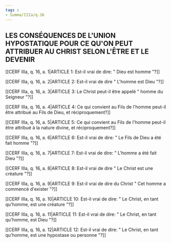 ```yaml
---
tags : 
- Summa/IIIa/q.16
---
```


## LES CONSÉQUENCES DE L'UNION HYPOSTATIQUE POUR CE QU'ON PEUT ATTRIBUER AU CHRIST SELON L'ÊTRE ET LE DEVENIR

[[CERF IIIa, q. 16, a. 1|ARTICLE 1: Est-il vrai de dire: " Dieu est homme "?]]

[[CERF IIIa, q. 16, a. 2|ARTICLE 2: Est-il vrai de dire " L'homme est Dieu "?]]

[[CERF IIIa, q. 16, a. 3|ARTICLE 3: Le Christ peut-il être appelé " homme du Seigneur "?]]

[[CERF IIIa, q. 16, a. 4|ARTICLE 4: Ce qui convient au Fils de l'homme peut-il être attribué au Fils de Dieu, et réciproquement?]]

[[CERF IIIa, q. 16, a. 5|ARTICLE 5: Ce qui convient au Fils de l'homme peut-il être attribué à la nature divine, et réciproquement?]]

[[CERF IIIa, q. 16, a. 6|ARTICLE 6: Est-il vrai de dire: " Le Fils de Dieu a été fait homme "?]]

[[CERF IIIa, q. 16, a. 7|ARTICLE 7: Est-il vrai de dire: " L'homme a été fait Dieu "?]]

[[CERF IIIa, q. 16, a. 8|ARTICLE 8: Est-il vrai de dire " Le Christ est une créature "?]]

[[CERF IIIa, q. 16, a. 9|ARTICLE 9: Est-il vrai de dire du Christ " Cet homme a commencé d'exister "?]]

[[CERF IIIa, q. 16, a. 10|ARTICLE 10: Est-il vrai de dire: " Le Christ, en tant qu’homme, est une créature "?]]

[[CERF IIIa, q. 16, a. 11|ARTICLE 11: Est-il vrai de dire: " Le Christ, en tant qu’homme, est Dieu "?]]

[[CERF IIIa, q. 16, a. 12|ARTICLE 12: Est-il vrai de dire: " Le Christ, en tant qu’homme, est une hypostase ou personne "?]]

